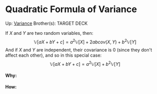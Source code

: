 # Quadratic Formula of Variance

Up: [Variance](variance)
Brother(s):
TARGET DECK

If $X$ and $Y$ are two random variables, then:
$$ {\mathbb{V}[aX + bY+ c]} = a^2\mathbb{V}[X] + 2abcov(X,Y) + b^2\mathbb{V}[Y] $$
And if $X$ and $Y$ are independent, their covariance is 0 (since they don't affect each other), and so in this special case:
$$  {\mathbb{V}[aX + bY+ c]} = a^2\mathbb{V}[X]  + b^2\mathbb{V}[Y]  $$




































#### Why:
#### How:










